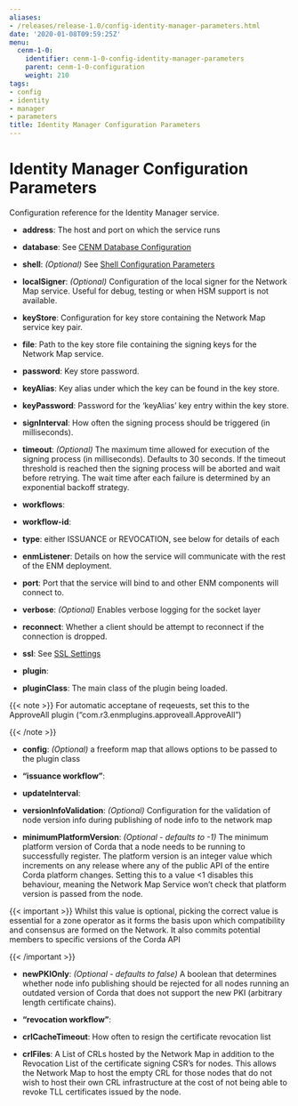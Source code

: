 ```yaml
---
aliases:
- /releases/release-1.0/config-identity-manager-parameters.html
date: '2020-01-08T09:59:25Z'
menu:
  cenm-1-0:
    identifier: cenm-1-0-config-identity-manager-parameters
    parent: cenm-1-0-configuration
    weight: 210
tags:
- config
- identity
- manager
- parameters
title: Identity Manager Configuration Parameters
---
```



# Identity Manager Configuration Parameters

Configuration reference for the Identity Manager service.


* **address**:
The host and port on which the service runs


* **database**:
See [CENM Database Configuration](config-database.md)


* **shell**:
*(Optional)* See [Shell Configuration Parameters](config-shell.md)


* **localSigner**:
*(Optional)* Configuration of the local signer for the Network Map service. Useful for debug, testing or when HSM support is not available.


* **keyStore**:
Configuration for key store containing the Network Map service key pair.


* **file**:
Path to the key store file containing the signing keys for the Network Map service.


* **password**:
Key store password.




* **keyAlias**:
Key alias under which the key can be found in the key store.


* **keyPassword**:
Password for the ‘keyAlias’ key entry within the key store.


* **signInterval**:
How often the signing process should be triggered (in milliseconds).


* **timeout**:
*(Optional)* The maximum time allowed for execution of the signing process (in milliseconds). Defaults
to 30 seconds. If the timeout threshold is reached then the signing process will be aborted and wait
before retrying. The wait time after each failure is determined by an exponential backoff strategy.




* **workflows**:

* **workflow-id**:

* **type**:
either ISSUANCE or REVOCATION, see below for details of each


* **enmListener**:
Details on how the service will communicate with the rest of the ENM deployment.


* **port**:
Port that the service will bind to and other ENM components will connect to.


* **verbose**:
*(Optional)* Enables verbose logging for the socket layer


* **reconnect**:
Whether a client should be attempt to reconnect if the connection is dropped.


* **ssl**:
See [SSL Settings](config-ssl.md)




* **plugin**:

* **pluginClass**:
The main class of the plugin being loaded.

{{< note >}}
For automatic acceptane of reqeuests, set this to the ApproveAll plugin (“com.r3.enmplugins.approveall.ApproveAll”)

{{< /note >}}

* **config**:
*(Optional)* a freeform map that allows options to be passed to the plugin class






* **“issuance workflow”**:

* **updateInterval**:

* **versionInfoValidation**:
*(Optional)* Configuration for the validation of node version info during publishing of node info to the network map


* **minimumPlatformVersion**:
*(Optional - defaults to -1)* The minimum platform version of Corda that a node needs
to be running to successfully register. The platform version is an integer value which
increments on any release where any of the public API of the entire
Corda platform changes. Setting this to a value <1 disables this behaviour, meaning
the Network Map Service won’t check that platform version is passed from the node.


{{< important >}}
Whilst this value is optional, picking the correct value is essential
for a zone operator as it forms the basis upon which compatibility and consensus
are formed on the Network. It also commits potential members to specific versions
of the Corda API


{{< /important >}}


* **newPKIOnly**:
*(Optional - defaults to false)* A boolean that determines whether node info publishing should be rejected for all nodes running an outdated
version of Corda that does not support the new PKI (arbitrary length certificate chains).






* **“revocation workflow”**:

* **crlCacheTimeout**:
How often to resign the certificate revocation list


* **crlFiles**:
A List of CRLs hosted by the Network Map in addition to the Revocation List of the certificate signing CSR’s for nodes. This allows the
Network Map to host the empty CRL for those nodes that do not wish to host their own CRL infrastructure at the cost of not being
able to revoke TLL certificates issued by the node.








